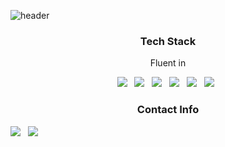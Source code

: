 ![header](https://capsule-render.vercel.app/api?type=slice&color=D4DAE8&height=300&section=header&text=Jihun%20Lee&fontSize=90&fontColor=FFFFFF)

<h3 align ="center">Tech Stack</h3>

<p align ="center">Fluent in</p>

<p align = "center">
<img src="https://img.shields.io/badge/Python-3766AB?style=flat-square&logo=Python&logoColor=white"/> &nbsp;
<img src="https://img.shields.io/badge/Django-092E20?style=flat-square&logo=Django&logoColor=white"/> &nbsp;
<img src="https://img.shields.io/badge/MySQL-4479A1?style=flat-square&logo=MySQL&logoColor=white"/> &nbsp;
<img src="https://img.shields.io/badge/JavaScript-F7DF1E?style=flat-square&logo=JavaScript&logoColor=white"/> &nbsp;
<img src="https://img.shields.io/badge/CSS3-1572B6?style=flat-square&logo=CSS3&logoColor=white"/> &nbsp;
<img src="https://img.shields.io/badge/React-61DAFB?style=flat-square&logo=React&logoColor=white"/> &nbsp;
</p>

<h3 align ="center">Contact Info</h3>
<a href="mailto:hunyi1000@hanyang.ac.kr"><img src="https://img.shields.io/badge/Gmail-EA4335?style=flat-square&logo=Gmail&logoColor=white"/></a> &nbsp;
<a href="https://www.instagram.com/_jihunyy"><img src="https://img.shields.io/badge/Instagram-E4405F?style=flat-square&logo=Gmail&logoColor=white"/></a> &nbsp;
<a href="mailto:hunyi1000@hanyang.ac.kr><img src="https://img.shields.io/badge/Gmail-EA4335?style=flat-square&logo=Gmail&logoColor=white"/></a> &nbsp;
<p align = "center">

</p>

<!--
**jihunyy/jihunyy** is a ✨ _special_ ✨ repository because its `README.md` (this file) appears on your GitHub profile.
